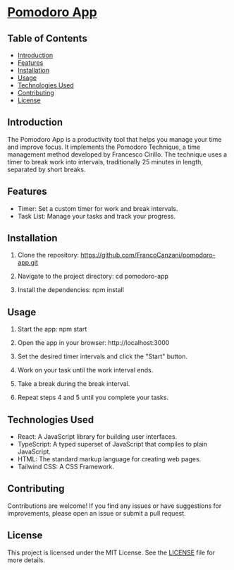 # [Pomodoro App](#https://pomodoro-francocanzani.vercel.app/)

## Table of Contents

- [Introduction](#introduction)
- [Features](#features)
- [Installation](#installation)
- [Usage](#usage)
- [Technologies Used](#technologies-used)
- [Contributing](#contributing)
- [License](#license)

## Introduction

The Pomodoro App is a productivity tool that helps you manage your time and improve focus. It implements the Pomodoro Technique, a time management method developed by Francesco Cirillo. The technique uses a timer to break work into intervals, traditionally 25 minutes in length, separated by short breaks.

## Features

- Timer: Set a custom timer for work and break intervals.
- Task List: Manage your tasks and track your progress.

## Installation

1. Clone the repository:
   https://github.com/FrancoCanzani/pomodoro-app.git
2. Navigate to the project directory:
   cd pomodoro-app

3. Install the dependencies:
   npm install

## Usage

1. Start the app:
   npm start

2. Open the app in your browser:
   http://localhost:3000

3. Set the desired timer intervals and click the "Start" button.
4. Work on your task until the work interval ends.
5. Take a break during the break interval.
6. Repeat steps 4 and 5 until you complete your tasks.

## Technologies Used

- React: A JavaScript library for building user interfaces.
- TypeScript: A typed superset of JavaScript that compiles to plain JavaScript.
- HTML: The standard markup language for creating web pages.
- Tailwind CSS: A CSS Framework.

## Contributing

Contributions are welcome! If you find any issues or have suggestions for improvements, please open an issue or submit a pull request.

## License

This project is licensed under the MIT License. See the [LICENSE](LICENSE) file for more details.
